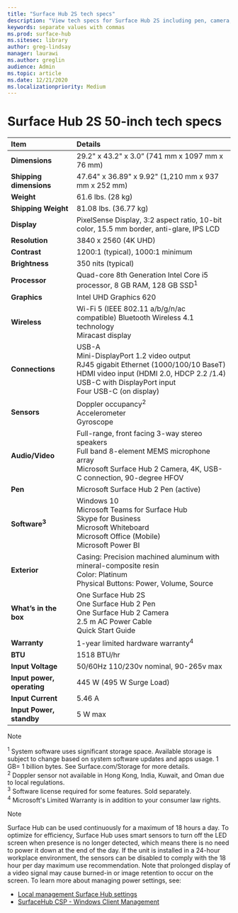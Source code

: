 ```yaml
---
title: "Surface Hub 2S tech specs"
description: "View tech specs for Surface Hub 2S including pen, camera, and optional mobile battery specifications."
keywords: separate values with commas
ms.prod: surface-hub
ms.sitesec: library
author: greg-lindsay
manager: laurawi
ms.author: greglin
audience: Admin
ms.topic: article
ms.date: 12/21/2020
ms.localizationpriority: Medium
---
```


# Surface Hub 2S 50-inch tech specs

| Item | Details |
|:------ |:--------- |
|**Dimensions**| 29.2" x 43.2" x 3.0” (741 mm x 1097 mm x 76 mm) |
|**Shipping dimensions**| 47.64" x 36.89" x 9.92" (1,210 mm x 937 mm x 252 mm)|
|**Weight**| 61.6 lbs. (28 kg) |
|**Shipping Weight**| 81.08 lbs. (36.77 kg) |
|**Display**| PixelSense Display, 3:2 aspect ratio, 10-bit color, 15.5 mm border, anti-glare, IPS LCD |
|**Resolution**| 3840 x 2560 (4K UHD) |
|**Contrast**| 1200:1 (typical), 1000:1 minimum |
|**Brightness**| 350 nits (typical)  |
|**Processor**| Quad-core 8th Generation Intel Core i5 processor, 8 GB RAM, 128 GB SSD<sup>1</sup> |
|**Graphics**| Intel UHD Graphics 620 |
|**Wireless**| Wi-Fi 5 (IEEE 802.11 a/b/g/n/ac compatible) Bluetooth Wireless 4.1 technology <br> Miracast display |
|**Connections**| USB-A <br> Mini-DisplayPort 1.2 video output <br> RJ45 gigabit Ethernet (1000/100/10 BaseT) <br> HDMI video input (HDMI 2.0, HDCP 2.2 /1.4) <br> USB-C with DisplayPort input <br> Four USB-C (on display) |
|**Sensors**| Doppler occupancy<sup>2</sup> <br> Accelerometer <br> Gyroscope |
|**Audio/Video**| Full-range, front facing 3-way stereo speakers <br> Full band 8-element MEMS microphone array <br> Microsoft Surface Hub 2 Camera, 4K, USB-C connection, 90-degree HFOV |
|**Pen**| Microsoft Surface Hub 2 Pen (active) |
|**Software<sup>3</sup>**| Windows 10 <br> Microsoft Teams for Surface Hub <br> Skype for Business <br> Microsoft Whiteboard <br> Microsoft Office (Mobile) <br> Microsoft Power BI |
|**Exterior**| Casing: Precision machined aluminum with mineral-composite resin <br> Color: Platinum <br> Physical Buttons: Power, Volume, Source |
|**What’s in the box**| One Surface Hub 2S <br> One Surface Hub 2 Pen  <br> One Surface Hub 2 Camera <br> 2.5 m AC Power Cable <br> Quick Start Guide |
|**Warranty**| 1-year limited hardware warranty<sup>4</sup> |
|**BTU**| 1518 BTU/hr |
|**Input Voltage**| 50/60Hz 110/230v nominal, 90-265v max |
|**Input power, operating**| 445 W (495 W Surge Load) |
|**Input Current**| 5.46 A |
|**Input Power, standby**| 5 W max  |

> [!NOTE]
> <sup>1</sup> System software uses significant storage space. Available storage is subject to change based on system software updates and apps usage. 1 GB= 1 billion bytes. See Surface.com/Storage for more details. <br> <sup>2</sup> Doppler sensor not available in Hong Kong, India, Kuwait, and Oman  due to local regulations.
<br> <sup>3</sup> Software license required for some features. Sold separately.<br> <sup>4</sup> Microsoft's Limited Warranty is in addition to your consumer law rights. 

> [!NOTE]
> Surface Hub can be used continuously for a maximum of 18 hours a day. To optimize for efficiency, Surface Hub uses smart sensors to turn off the LED screen when presence is no longer detected, which means there is no need to power it down at the end of the day. If the unit is installed in a 24-hour workplace environment, the sensors can be disabled to comply with the 18 hour per day maximum use recommendation. Note that prolonged display of a video signal may cause burned-in or image retention to occur on the screen. To learn more about managing power settings, see:
>
> - [Local management Surface Hub settings](local-management-surface-hub-settings.md)
> - [SurfaceHub CSP - Windows Client Management](/windows/client-management/mdm/surfacehub-csp)
